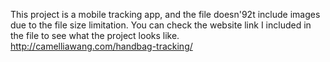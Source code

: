 This project is a mobile tracking app, and the file doesn\'92t include images due to the file size limitation.
You can check the website link I included in the file to see what the project looks like. 
http://camelliawang.com/handbag-tracking/
